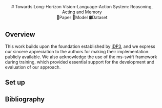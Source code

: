 <div align="center">
# Towards Long-Horizon Vision-Language-Action System:  Reasoning, Acting and Memory
</div>
<div align="center">
📝Paper  🤗Model  🛢️Dataset
</div>

## Overview

This work builds upon the foundation established by [iDP3](https://github.com/YanjieZe/Improved-3D-Diffusion-Policy), and we express our sincere appreciation to the authors for making their implementation publicly available. We also acknowledge the use of the ms-swift framework during training, which provided essential support for the development and evaluation of our approach.

## Set up

## Bibliography